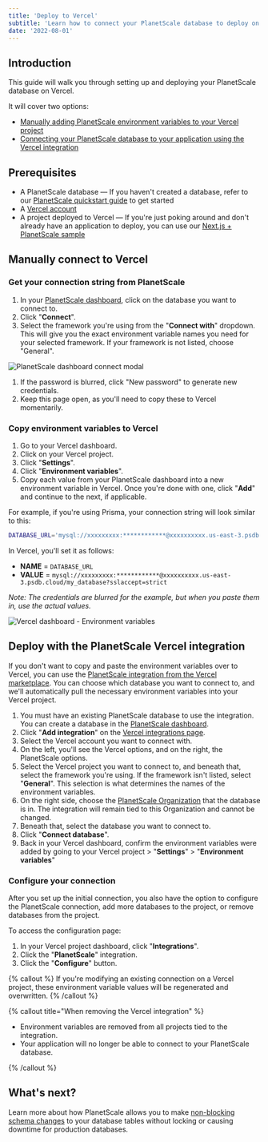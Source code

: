 ```yaml
---
title: 'Deploy to Vercel'
subtitle: 'Learn how to connect your PlanetScale database to deploy on Vercel'
date: '2022-08-01'
---
```


## Introduction

This guide will walk you through setting up and deploying your PlanetScale database on Vercel.

It will cover two options:

- [Manually adding PlanetScale environment variables to your Vercel project](#manually-connect-to-vercel)
- [Connecting your PlanetScale database to your application using the Vercel integration](#deploy-with-the-planetscale-vercel-integration)

## Prerequisites

- A PlanetScale database &mdash; If you haven't created a database, refer to our [PlanetScale quickstart guide](/docs/tutorials/planetscale-quick-start-guide) to get started
- A [Vercel account](https://vercel.com/)
- A project deployed to Vercel &mdash; If you're just poking around and don't already have an application to deploy, you can use our [Next.js + PlanetScale sample](/docs/tutorials/connect-nextjs-app)

## Manually connect to Vercel

### Get your connection string from PlanetScale

1. In your [PlanetScale dashboard](https://app.planetscale.com), click on the database you want to connect to.
2. Click "**Connect**".
3. Select the framework you're using from the "**Connect with**" dropdown. This will give you the exact environment variable names you need for your selected framework. If your framework is not listed, choose "General".

![PlanetScale dashboard connect modal](/assets/docs/tutorials/deploy-to-netlify/prisma.png)

1. If the password is blurred, click "New password" to generate new credentials.
2. Keep this page open, as you'll need to copy these to Vercel momentarily.

### Copy environment variables to Vercel

1. Go to your Vercel dashboard.
2. Click on your Vercel project.
3. Click "**Settings**".
4. Click "**Environment variables**".
5. Copy each value from your PlanetScale dashboard into a new environment variable in Vercel. Once you're done with one, click "**Add**" and continue to the next, if applicable.

For example, if you're using Prisma, your connection string will look similar to this:

```bash
DATABASE_URL='mysql://xxxxxxxxx:************@xxxxxxxxxx.us-east-3.psdb.cloud/my_database?sslaccept=strict'
```

In Vercel, you'll set it as follows:

- **NAME** = `DATABASE_URL`
- **VALUE** = `mysql://xxxxxxxxx:************@xxxxxxxxxx.us-east-3.psdb.cloud/my_database?sslaccept=strict`

_Note: The credentials are blurred for the example, but when you paste them in, use the actual values._

![Vercel dashboard - Environment variables](/assets/docs/tutorials/deploy-to-vercel/environment-variables.png)

## Deploy with the PlanetScale Vercel integration

If you don't want to copy and paste the environment variables over to Vercel, you can use the [PlanetScale integration from the Vercel marketplace](https://vercel.com/integrations/planetscale). You can choose which database you want to connect to, and we'll automatically pull the necessary environment variables into your Vercel project.

1. You must have an existing PlanetScale database to use the integration. You can create a database in the [PlanetScale dashboard](https://app.planetscale.com).
2. Click "**Add integration**" on the [Vercel integrations page](https://vercel.com/integrations/planetscale).
3. Select the Vercel account you want to connect with.
4. On the left, you'll see the Vercel options, and on the right, the PlanetScale options.
5. Select the Vercel project you want to connect to, and beneath that, select the framework you're using. If the framework isn't listed, select "**General**". This selection is what determines the names of the environment variables.
6. On the right side, choose the [PlanetScale Organization](/docs/concepts/access-control) that the database is in. The integration will remain tied to this Organization and cannot be changed.
7. Beneath that, select the database you want to connect to.
8. Click "**Connect database**".
9. Back in your Vercel dashboard, confirm the environment variables were added by going to your Vercel project > "**Settings**" > "**Environment variables**"

### Configure your connection

After you set up the initial connection, you also have the option to configure the PlanetScale connection, add more databases to the project, or remove databases from the project.

To access the configuration page:

1. In your Vercel project dashboard, click "**Integrations**".
2. Click the "**PlanetScale**" integration.
3. Click the "**Configure**" button.

{% callout %}
If you're modifying an existing connection on a Vercel project, these environment variable values will be regenerated and overwritten.
{% /callout %}

{% callout title="When removing the Vercel integration" %}

- Environment variables are removed from all projects tied to the integration.
- Your application will no longer be able to connect to your PlanetScale database.

{% /callout %}

## What's next?

Learn more about how PlanetScale allows you to make [non-blocking schema changes](/docs/concepts/nonblocking-schema-changes) to your database tables without locking or causing downtime for production databases.
